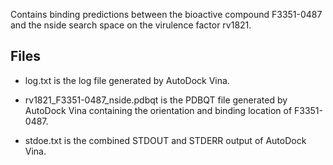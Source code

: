Contains binding predictions between the bioactive compound F3351-0487 and the nside search space on the virulence factor rv1821.

## Files

- log.txt is the log file generated by AutoDock Vina.

- rv1821_F3351-0487_nside.pdbqt is the PDBQT file generated by AutoDock Vina containing the orientation and binding location of F3351-0487.

- stdoe.txt is the combined STDOUT and STDERR output of AutoDock Vina.


